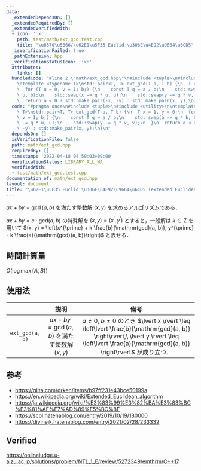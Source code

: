 ```yaml
---
data:
  _extendedDependsOn: []
  _extendedRequiredBy: []
  _extendedVerifiedWith:
  - icon: ':x:'
    path: test/math/ext_gcd.test.cpp
    title: "\u6570\u5B66/\u62E1\u5F35 Euclid \u306E\u4E92\u9664\u6CD5"
  _isVerificationFailed: true
  _pathExtension: hpp
  _verificationStatusIcon: ':x:'
  attributes:
    links: []
  bundledCode: "#line 2 \"math/ext_gcd.hpp\"\n#include <tuple>\n#include <utility>\n\
    \ntemplate <typename T>\nstd::pair<T, T> ext_gcd(T a, T b) {\n  T x = 1, y = 0;\n\
    \  for (T u = 0, v = 1; b;) {\n    const T q = a / b;\n    std::swap(a -= q *\
    \ b, b);\n    std::swap(x -= q * u, u);\n    std::swap(y -= q * v, v);\n  }\n\
    \  return a < 0 ? std::make_pair(-x, -y) : std::make_pair(x, y);\n}\n"
  code: "#pragma once\n#include <tuple>\n#include <utility>\n\ntemplate <typename\
    \ T>\nstd::pair<T, T> ext_gcd(T a, T b) {\n  T x = 1, y = 0;\n  for (T u = 0,\
    \ v = 1; b;) {\n    const T q = a / b;\n    std::swap(a -= q * b, b);\n    std::swap(x\
    \ -= q * u, u);\n    std::swap(y -= q * v, v);\n  }\n  return a < 0 ? std::make_pair(-x,\
    \ -y) : std::make_pair(x, y);\n}\n"
  dependsOn: []
  isVerificationFile: false
  path: math/ext_gcd.hpp
  requiredBy: []
  timestamp: '2022-04-18 04:59:03+09:00'
  verificationStatus: LIBRARY_ALL_WA
  verifiedWith:
  - test/math/ext_gcd.test.cpp
documentation_of: math/ext_gcd.hpp
layout: document
title: "\u62E1\u5F35 Euclid \u306E\u4E92\u9664\u6CD5 (extended Euclidean algorithm)"
---
```


$ax + by = \gcd(a, b)$ を満たす整数解 $(x, y)$ を求めるアルゴリズムである．

$ax + by = c \cdot \mathrm{gcd}(a, b)$ の特殊解を $(x, y) = (x^{\prime}, y^{\prime})$ とすると，一般解は $k \in \mathrm{Z}$ を用いて $(x, y) = \left(x^{\prime} + k \frac{b}{\mathrm{gcd}(a, b)}, y^{\prime} - k \frac{a}{\mathrm{gcd}(a, b)}\right)$ と表せる．


## 時間計算量

$O(\log{\max \lbrace A, B \rbrace})$


## 使用法

||説明|備考|
|:--:|:--:|:--:|
|`ext_gcd(a, b)`|$ax + by = \gcd(a, b)$ を満たす整数解 $(x, y)$|$a \neq 0,\ b \neq 0$ のとき $\lvert x \rvert \leq \left\lvert \frac{b}{\mathrm{gcd}(a, b)} \right\rvert,\ \lvert y \rvert \leq \left\lvert \frac{a}{\mathrm{gcd}(a, b)} \right\rvert$ が成り立つ．|


## 参考

- https://qiita.com/drken/items/b97ff231e43bce50199a
- https://en.wikipedia.org/wiki/Extended_Euclidean_algorithm
- https://ja.wikipedia.org/wiki/%E3%83%99%E3%82%BA%E3%83%BC%E3%81%AE%E7%AD%89%E5%BC%8F
- https://scol.hatenablog.com/entry/2019/10/19/180000
- https://divinejk.hatenablog.com/entry/2021/02/28/233332


## Verified

https://onlinejudge.u-aizu.ac.jp/solutions/problem/NTL_1_E/review/5272349/emthrm/C++17
